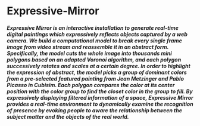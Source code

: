 # Expressive-Mirror

##### Expressive Mirror is an interactive installation to generate real-time digital paintings which expressively reflects objects captured by a web camera. We build a computational model to break every single frame image from video stream and reassemble it in an abstract form. Specifically, the model cuts the whole image into thousands mini polygons based on an adapted Voronoi algorithm, and each polygon successively rotates and scales at a certain degree. In order to highlight the expression of abstract, the model picks a group of dominant colors from a pre-selected featured painting from Jean Metzinger and Pablo Picasso in Cubisim. Each polygon compares the color at its center position with the color group to find the closet color in the group to fill. By expressively displaying filtered information of a space, Expressive Mirror provides a real-time environment to dynamically examine the recognition of presence by evoking people to aware the relationship between the subject matter and the objects of the real world.
